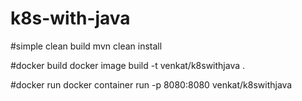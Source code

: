 # k8s-with-java


#simple clean build
mvn clean install

#docker build
docker image build -t venkat/k8swithjava .

#docker run
docker container run -p 8080:8080 venkat/k8swithjava